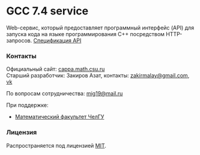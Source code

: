 # GCC 7.4 service
Web-сервис, который предоставляет программный интерфейс (API) для запуска кода на языке программирования C++ посредством HTTP-запросов. 
[Спецификация API](docs/specification.md)

### Контакты
Официальный сайт: [cappa.math.csu.ru](http://cappa.math.csu.ru/)   
Старший разработчик: Закиров Азат, контакты: zakirmalay@gmail.com, [vk](https://vk.com/60braids)    

По вопросам сотрудничества: mig19@mail.ru

При поддержке:
 * [Математический факультет ЧелГУ](http://math.csu.ru)

### Лицензия
Распространяется под лицензией [MIT](LICENSE).